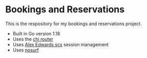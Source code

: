 # Bookings and Reservations

This is the respository for my bookings and reservations project.

- Built in Go version 1.18
- Uses the [chi router](https://github.com/go-chi/chi)
- Uses [Alex Edwards scs](https://github.com/alexedwards/scs/v2) session management
- Uses [nosurf](https://github.com/justinas/nosurf)
